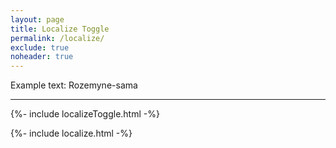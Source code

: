 ```yaml
---
layout: page
title: Localize Toggle
permalink: /localize/
exclude: true
noheader: true
---
```


<div class="post-content e-content">
Example text: Rozemyne-sama
</div>

---

{%- include localizeToggle.html -%}

{%- include localize.html -%}
